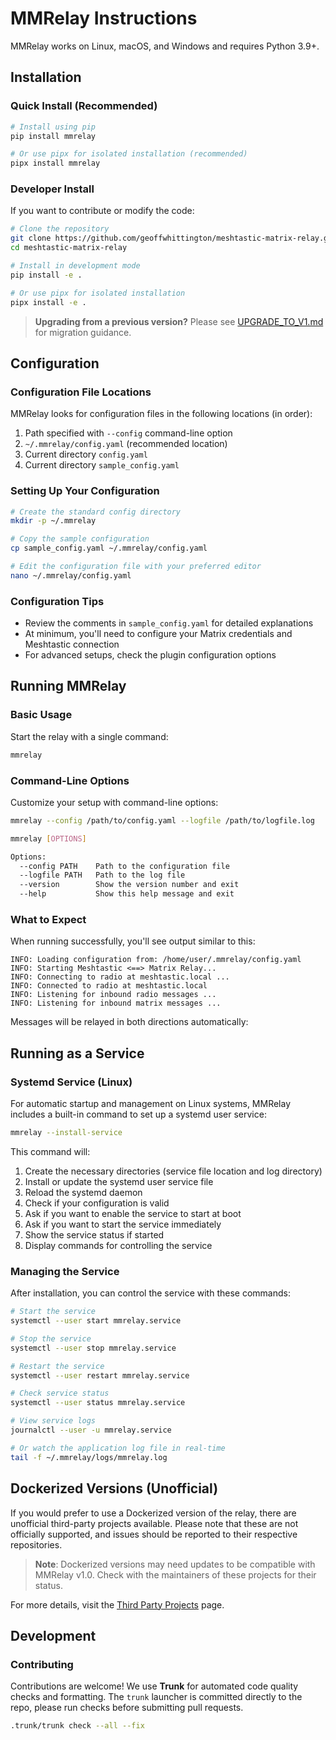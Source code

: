 # MMRelay Instructions

MMRelay works on Linux, macOS, and Windows and requires Python 3.9+.

## Installation

### Quick Install (Recommended)

```bash
# Install using pip
pip install mmrelay

# Or use pipx for isolated installation (recommended)
pipx install mmrelay
```

### Developer Install

If you want to contribute or modify the code:

```bash
# Clone the repository
git clone https://github.com/geoffwhittington/meshtastic-matrix-relay.git
cd meshtastic-matrix-relay

# Install in development mode
pip install -e .

# Or use pipx for isolated installation
pipx install -e .
```

> **Upgrading from a previous version?** Please see [UPGRADE_TO_V1.md](UPGRADE_TO_V1.md) for migration guidance.

## Configuration

### Configuration File Locations

MMRelay looks for configuration files in the following locations (in order):

1. Path specified with `--config` command-line option
2. `~/.mmrelay/config.yaml` (recommended location)
3. Current directory `config.yaml`
4. Current directory `sample_config.yaml`

### Setting Up Your Configuration

```bash
# Create the standard config directory
mkdir -p ~/.mmrelay

# Copy the sample configuration
cp sample_config.yaml ~/.mmrelay/config.yaml

# Edit the configuration file with your preferred editor
nano ~/.mmrelay/config.yaml
```

### Configuration Tips

- Review the comments in `sample_config.yaml` for detailed explanations
- At minimum, you'll need to configure your Matrix credentials and Meshtastic connection
- For advanced setups, check the plugin configuration options

## Running MMRelay

### Basic Usage

Start the relay with a single command:

```bash
mmrelay
```

### Command-Line Options

Customize your setup with command-line options:

```bash
mmrelay --config /path/to/config.yaml --logfile /path/to/logfile.log
```

```bash
mmrelay [OPTIONS]

Options:
  --config PATH    Path to the configuration file
  --logfile PATH   Path to the log file
  --version        Show the version number and exit
  --help           Show this help message and exit
```

### What to Expect

When running successfully, you'll see output similar to this:

```text
INFO: Loading configuration from: /home/user/.mmrelay/config.yaml
INFO: Starting Meshtastic <==> Matrix Relay...
INFO: Connecting to radio at meshtastic.local ...
INFO: Connected to radio at meshtastic.local
INFO: Listening for inbound radio messages ...
INFO: Listening for inbound matrix messages ...
```

Messages will be relayed in both directions automatically:

## Running as a Service

### Systemd Service (Linux)

For automatic startup and management on Linux systems, MMRelay includes a built-in command to set up a systemd user service:

```bash
mmrelay --install-service
```

This command will:

1. Create the necessary directories (service file location and log directory)
2. Install or update the systemd user service file
3. Reload the systemd daemon
4. Check if your configuration is valid
5. Ask if you want to enable the service to start at boot
6. Ask if you want to start the service immediately
7. Show the service status if started
8. Display commands for controlling the service

### Managing the Service

After installation, you can control the service with these commands:

```bash
# Start the service
systemctl --user start mmrelay.service

# Stop the service
systemctl --user stop mmrelay.service

# Restart the service
systemctl --user restart mmrelay.service

# Check service status
systemctl --user status mmrelay.service

# View service logs
journalctl --user -u mmrelay.service

# Or watch the application log file in real-time
tail -f ~/.mmrelay/logs/mmrelay.log
```

## Dockerized Versions (Unofficial)

If you would prefer to use a Dockerized version of the relay, there are unofficial third-party projects available. Please note that these are not officially supported, and issues should be reported to their respective repositories.

> **Note**: Dockerized versions may need updates to be compatible with MMRelay v1.0. Check with the maintainers of these projects for their status.

For more details, visit the [Third Party Projects](https://github.com/geoffwhittington/meshtastic-matrix-relay/wiki/Third-Party-Projects) page.

## Development

### Contributing

Contributions are welcome! We use **Trunk** for automated code quality checks and formatting. The `trunk` launcher is committed directly to the repo, please run checks before submitting pull requests.

```bash
.trunk/trunk check --all --fix
```
